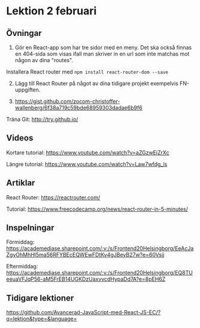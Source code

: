 # Lektion 2 februari

## Övningar

1. Gör en React-app som har tre sidor med en meny. Det ska också finnas en 404-sida som visas ifall man
skriver in en url som inte matchas mot någon av dina "routes".

Installera React router med `npm install react-router-dom --save`

2. Lägg till React Router på något av dina tidigare projekt exempelvis FN-uppgiften.

3. https://gist.github.com/zocom-christoffer-wallenberg/6f38a719c59bde68959303dadae6b9f6

Träna Git: http://try.github.io/

## Videos
Kortare tutorial: https://www.youtube.com/watch?v=aZGzwEjZrXc

Längre tutorial: https://www.youtube.com/watch?v=Law7wfdg_ls

## Artiklar

React Router: https://reactrouter.com/

Tutorial: https://www.freecodecamp.org/news/react-router-in-5-minutes/

## Inspelningar

Förmiddag: https://academediase.sharepoint.com/:v:/s/Frontend20Helsingborg/EeAcJaZgyOhMhHl5ma56RFYBEcEQWEwFDtKv4gJBeyB27w?e=60Vsjj

Eftermiddag: https://academediase.sharepoint.com/:v:/s/Frontend20Helsingborg/EQ8TUeeuaVFJqP56-aM5FrEB14UGKDzUaxvvcdHypaDd7A?e=8pEH6Z

## Tidigare lektioner

https://github.com/Avancerad-JavaScript-med-React-JS-EC/?q=lektion&type=&language=
